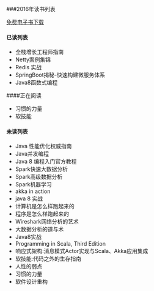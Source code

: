 ###2016年读书列表

[免费电子书下载](http://www.salttiger.com/)

#### 已读列表
* 全栈增长工程师指南
* Netty案例集锦
* Redis 实战
* SpringBoot揭秘-快速构建微服务体系
* Java8函数式编程

####正在阅读
* 习惯的力量
* 软技能

#### 未读列表
* Java 性能优化权威指南
* Java并发编程
* Java 8 编程入门官方教程
* Spark快速大数据分析
* Spark高级数据分析
* Spark机器学习
* akka in action
* java 8 实战
* 计算机是怎么样跑起来的
* 程序是怎么样跑起来的
* Wireshark网络分析的艺术
* 大数据分析的道与术
* Java8实战
* Programming in Scala, Third Edition
* 响应式架构:消息模式Actor实现与Scala、Akka应用集成
* 软技能:代码之外的生存指南
* 人性的弱点
* 习惯的力量
* 软件设计重构
